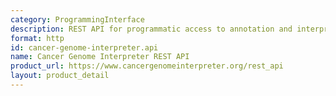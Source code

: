 ```yaml
---
category: ProgrammingInterface
description: REST API for programmatic access to annotation and interpretation endpoints
format: http
id: cancer-genome-interpreter.api
name: Cancer Genome Interpreter REST API
product_url: https://www.cancergenomeinterpreter.org/rest_api
layout: product_detail
---
```

